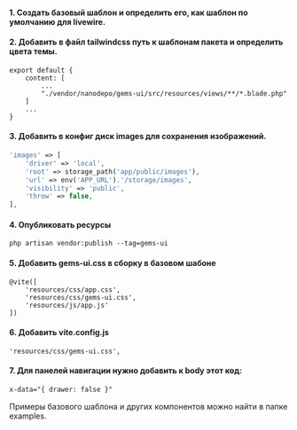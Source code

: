 #### 1. Создать базовый шаблон и определить его, как шаблон по умолчанию для livewire.

#### 2. Добавить в файл tailwindcss путь к шаблонам пакета и определить цвета темы. 

```
export default {
    content: [
        ...
        "./vendor/nanodepo/gems-ui/src/resources/views/**/*.blade.php"
    ]
    ...
}
```

#### 3. Добавить в конфиг диск images для сохранения изображений. 

```php
'images' => [
    'driver' => 'local',
    'root' => storage_path('app/public/images'),
    'url' => env('APP_URL').'/storage/images',
    'visibility' => 'public',
    'throw' => false,
],
```

#### 4. Опубликовать ресурсы

```shell
php artisan vendor:publish --tag=gems-ui
```

#### 5. Добавить gems-ui.css в сборку в базовом шабоне

```bladehtml
@vite([
    'resources/css/app.css',
    'resources/css/gems-ui.css',
    'resources/js/app.js'
])
```

#### 6. Добавить vite.config.js

```bladehtml
'resources/css/gems-ui.css',
```

#### 7. Для панелей навигации нужно добавить к body этот код:

```html
x-data="{ drawer: false }"
```
Примеры базового шаблона и других компонентов можно найти в папке examples.
